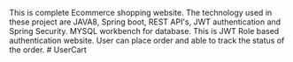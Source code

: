 This is complete Ecommerce shopping website.
The technology used in these project are JAVA8, Spring boot, REST API's, JWT authentication and Spring Security.
MYSQL workbench for database.
This is JWT Role based authentication website. 
User can place order and able to track the status of the order.
#   U s e r C a r t  
 